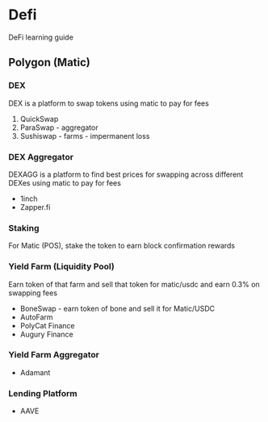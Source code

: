 # Defi
DeFi learning guide

## Polygon (Matic)

### DEX

DEX is a platform to swap tokens using matic to pay for fees

1. QuickSwap
2. ParaSwap - aggregator
3. Sushiswap - farms - impermanent loss

### DEX Aggregator

DEXAGG is a platform to find best prices for swapping across different DEXes using matic to pay for fees

* 1inch
* Zapper.fi

### Staking

For Matic (POS), stake the token to earn block confirmation rewards

### Yield Farm (Liquidity Pool)
Earn token of that farm and sell that token for matic/usdc and earn 0.3% on swapping fees
* BoneSwap - earn token of bone and sell it for Matic/USDC
* AutoFarm
* PolyCat Finance
* Augury Finance

### Yield Farm Aggregator

* Adamant

### Lending Platform
* AAVE
